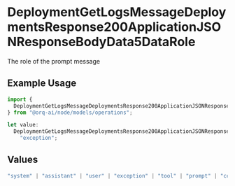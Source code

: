 # DeploymentGetLogsMessageDeploymentsResponse200ApplicationJSONResponseBodyData5DataRole

The role of the prompt message

## Example Usage

```typescript
import {
  DeploymentGetLogsMessageDeploymentsResponse200ApplicationJSONResponseBodyData5DataRole,
} from "@orq-ai/node/models/operations";

let value:
  DeploymentGetLogsMessageDeploymentsResponse200ApplicationJSONResponseBodyData5DataRole =
    "exception";
```

## Values

```typescript
"system" | "assistant" | "user" | "exception" | "tool" | "prompt" | "correction" | "expected_output"
```